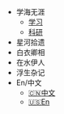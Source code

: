 <!-- _navbar.md -->
<!-- 导航栏 -->

* 学海无涯
  * [学习](/学海无涯/学习/index.md)
  * [科研](/学海无涯/科研/index.md)
* 星河拾遗
* 白衣卿相[](/白衣卿相/index.md)
* 在水伊人
* 浮生杂记
* En/中文
  * [:cn:中文](/)  
  * [:us:En](/en/)